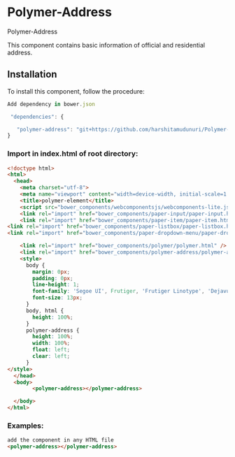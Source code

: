 # Polymer-Address
Polymer-Address

This component contains basic information of official and residential address.
## Installation

To install this component, follow the procedure:
 ```js 
 Add dependency in bower.json

  "dependencies": {

    "polymer-address": "git+https://github.com/harshitamudunuri/Polymer-Address.git"
}
```
### Import in index.html of root directory: 
```html
<!doctype html>
<html>
  <head>
    <meta charset="utf-8">
    <meta name="viewport" content="width=device-width, initial-scale=1.0">
    <title>polymer-element</title>
    <script src="bower_components/webcomponentsjs/webcomponents-lite.js"></script>
    <link rel="import" href="bower_components/paper-input/paper-input.html" />
    <link rel="import" href="bower_components/paper-item/paper-item.html">
<link rel="import" href="bower_components/paper-listbox/paper-listbox.html">
<link rel="import" href="bower_components/paper-dropdown-menu/paper-dropdown-menu.html">

    <link rel="import" href="bower_components/polymer/polymer.html" />
    <link rel="import" href="bower_components/polymer-address/polymer-address.html" />
    <style>
      body {
        margin: 0px;
        padding: 0px;
        line-height: 1;
        font-family: 'Segoe UI', Frutiger, 'Frutiger Linotype', 'Dejavu Sans', 'Helvetica Neue', Arial, sans-serif;
        font-size: 13px;
      }
      body, html {
        height: 100%;
      }
      polymer-address {
        height: 100%;
        width: 100%;
        float: left;
        clear: left;
      }
</style>
  </head>
  <body>
        <polymer-address></polymer-address>

  </body>
</html>

```
### Examples:

```html
add the component in any HTML file
<polymer-address></polymer-address>
```

